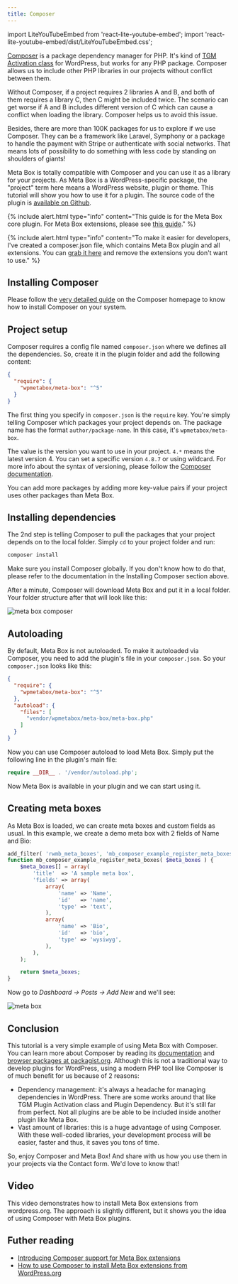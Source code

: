```yaml
---
title: Composer
---
```


import LiteYouTubeEmbed from 'react-lite-youtube-embed';
import 'react-lite-youtube-embed/dist/LiteYouTubeEmbed.css';

[Composer](https://getcomposer.org) is a package dependency manager for PHP. It's kind of [TGM Activation class](https://tgmpluginactivation.com) for WordPress, but works for any PHP package. Composer allows us to include other PHP libraries in our projects without conflict between them.

Without Composer, if a project requires 2 libraries A and B, and both of them requires a library C, then C might be included twice. The scenario can get worse if A and B includes different version of C which can cause a conflict when loading the library. Composer helps us to avoid this issue.

Besides, there are more than 100K packages for us to explore if we use Composer. They can be a framework like Laravel, Symphony or a package to handle the payment with Stripe or authenticate with social networks. That means lots of possibility to do something with less code by standing on shoulders of giants!

Meta Box is totally compatible with Composer and you can use it as a library for your projects. As Meta Box is a WordPress-specific package, the "project" term here means a WordPress website, plugin or theme. This tutorial will show you how to use it for a plugin. The source code of the plugin is [available on Github](https://github.com/wpmetabox/mb-composer-example).

{% include alert.html type="info" content="This guide is for the Meta Box core plugin. For Meta Box extensions, please see [this guide](https://docs.metabox.io/extensions/composer/)." %}

{% include alert.html type="info" content="To make it easier for developers, I've created a composer.json file, which contains Meta Box plugin and all extensions. You can [grab it here](https://github.com/wpmetabox/library/blob/master/composer/composer.json) and remove the extensions you don't want to use." %}

## Installing Composer

Please follow the [very detailed guide](https://getcomposer.org/doc/00-intro.md#installation-linux-unix-osx) on the Composer homepage to know how to install Composer on your system.

## Project setup

Composer requires a config file named `composer.json` where we defines all the dependencies. So, create it in the plugin folder and add the following content:

```json
{
  "require": {
    "wpmetabox/meta-box": "^5"
  }
}
```

The first thing you specify in `composer.json` is the `require` key. You're simply telling Composer which packages your project depends on. The package name has the format `author/package-name`. In this case, it's `wpmetabox/meta-box`.

The value is the version you want to use in your project. `4.*` means the latest version 4. You can set a specific version `4.8.7` or using wildcard. For more info about the syntax of versioning, please follow the [Composer documentation](https://getcomposer.org/doc/articles/versions.md).

You can add more packages by adding more key-value pairs if your project uses other packages than Meta Box.

## Installing dependencies

The 2nd step is telling Composer to pull the packages that your project depends on to the local folder. Simply `cd` to your project folder and run:

```bash
composer install
```

Make sure you install Composer globally. If you don't know how to do that, please refer to the documentation in the Installing Composer section above.

After a minute, Composer will download Meta Box and put it in a local folder. Your folder structure after that will look like this:

![meta box composer](https://i.imgur.com/22242cz.png)

## Autoloading

By default, Meta Box is not autoloaded. To make it autoloaded via Composer, you need to add the plugin's file in your `composer.json`. So your `composer.json` looks like this:

```json
{
  "require": {
    "wpmetabox/meta-box": "^5"
  },
  "autoload": {
    "files": [
      "vendor/wpmetabox/meta-box/meta-box.php"
    ]
  }
}
```

Now you can use Composer autoload to load Meta Box. Simply put the following line in the plugin's main file:

```php
require __DIR__ . '/vendor/autoload.php';
```

Now Meta Box is available in your plugin and we can start using it.

## Creating meta boxes

As Meta Box is loaded, we can create meta boxes and custom fields as usual. In this example, we create a demo meta box with 2 fields of Name and Bio:

```php
add_filter( 'rwmb_meta_boxes', 'mb_composer_example_register_meta_boxes' );
function mb_composer_example_register_meta_boxes( $meta_boxes ) {
    $meta_boxes[] = array(
        'title'  => 'A sample meta box',
        'fields' => array(
            array(
                'name' => 'Name',
                'id'   => 'name',
                'type' => 'text',
            ),
            array(
                'name' => 'Bio',
                'id'   => 'bio',
                'type' => 'wysiwyg',
            ),
        ),
    );

    return $meta_boxes;
}
```

Now go to *Dashboard &rarr; Posts &rarr; Add New* and we'll see:

![meta box](https://i.imgur.com/0RTrNFK.png)

## Conclusion

This tutorial is a very simple example of using Meta Box with Composer. You can learn more about Composer by reading its [documentation](https://getcomposer.org/doc/) and [browser packages at packagist.org](https://packagist.org/). Although this is not a traditional way to develop plugins for WordPress, using a modern PHP tool like Composer is of much benefit for us because of 2 reasons:

- Dependency management: it's always a headache for managing dependencies in WordPress. There are some works around that like TGM Plugin Activation class and Plugin Dependency. But it's still far from perfect. Not all plugins are be able to be included inside another plugin like Meta Box.
- Vast amount of libraries: this is a huge advantage of using Composer. With these well-coded libraries, your development process will be easier, faster and thus, it saves you tons of time.

So, enjoy Composer and Meta Box! And share with us how you use them in your projects via the Contact form. We'd love to know that!

## Video

This video demonstrates how to install Meta Box extensions from wordpress.org. The approach is slightly different, but it shows you the idea of using Composer with Meta Box plugins.

<LiteYouTubeEmbed id='khiCSMh3DY0' />

## Futher reading

- [Introducing Composer support for Meta Box extensions](https://metabox.io/introducing-composer-support-for-meta-box-extensions/)
- [How to use Composer to install Meta Box extensions from WordPress.org](https://metabox.io/how-to-use-composer-to-install-meta-box-extensions-from-wordpress-org/)
